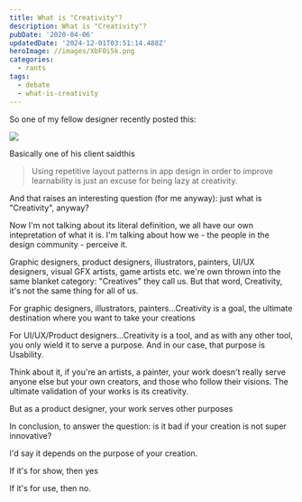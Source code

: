 ```yaml
---
title: What is "Creativity"?
description: What is "Creativity"?
pubDate: '2020-04-06'
updatedDate: '2024-12-01T03:51:14.488Z'
heroImage: //images/XbF0i5k.png
categories:
  - rants
tags:
  - debate
  - what-is-creativity
---
```


So one of my fellow designer recently posted this:

![](/blog/images/XbF0i5k.png)

Basically one of his client saidthis

> Using repetitive layout patterns in app design in order to improve learnability is just an excuse for being lazy at creativity.

And that raises an interesting question (for me anyway): just what is "Creativity", anyway?

Now I'm not talking about its literal definition, we all have our own intepretation of what it is. I'm talking about how we - the people in the design community - perceive it.

Graphic designers, product designers, illustrators, painters, UI/UX designers, visual GFX artists, game artists etc. we're own thrown into the same blanket category: "Creatives" they call us. But that word, Creativity, it's not the same thing for all of us.

For graphic designers, illustrators, painters...Creativity is a goal, the ultimate destination where you want to take your creations

For UI/UX/Product designers...Creativity is a tool, and as with any other tool, you only wield it to serve a purpose. And in our case, that purpose is Usability.

Think about it, if you're an artists, a painter, your work doesn't really serve anyone else but your own creators, and those who follow their visions. The ultimate validation of your works is its creativity.

But as a product designer, your work serves other purposes

In conclusion, to answer the question: is it bad if your creation is not super innovative?

I'd say it depends on the purpose of your creation.

If it's for show, then yes

If it's for use, then no.
